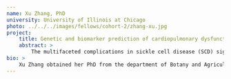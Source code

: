 ```yaml
---
name: Xu Zhang, PhD
university: University of Illinois at Chicago
photo: ../../../images/fellows/cohort-2/zhang-xu.jpg
project:
    title: Genetic and biomarker prediction of cardiopulmonary dysfunction and rates of hemolysis in sickle cell disease
    abstract: >
        The multifaceted complications in sickle cell disease (SCD) significantly affect quality of life and life expectancy. Cardiopulmonary dysfunction is a major cause of morbidity and mortality in SCD. Our recent studies demonstrated association of cardiopulmonary dysfunction with elevated hemolysis. This proposal aims to identify genetic predictors of cardiopulmonary outcomes of SCD and to assess the mediating effect of hemolysis. The project involves phenotype harmonization, genetic association and mediation analyses through which detailed feedback on BioData Catalyst can be provided and the experience of the ecosystem functionality can be shared with peers in the SCD working group.
bio: >
    Xu Zhang obtained her PhD from the department of Botany and Agricultural Biochemistry at the University of Vermont. Dr. Zhang had her postdoctoral training from 2004 - 2009 in the Department of Ecology and Evolution at the University of Chicago. In 2012 he joined the Sickle Cell Disease Center at the University of Illinois at Chicago as an Assistant Professor. Her research is focused on quantitative genetics and genomics approaches to study complex traits. She is currently working on the genetic basis of clinical variations in sickle cell disease.
---
```

